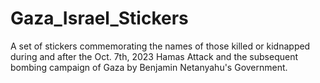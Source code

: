 # Gaza_Israel_Stickers
A set of stickers commemorating the names of those killed or kidnapped during and after the Oct. 7th, 2023 Hamas Attack and the subsequent bombing campaign of Gaza by Benjamin Netanyahu's Government.
